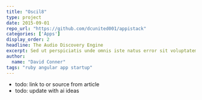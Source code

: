 ```yaml
---
title: "Oscil8"
type: project
date: 2015-09-01
repo_url: "https://github.com/dcunited001/appistack"
categories: ['Apps']
display_order: 2
headline: The Audio Discovery Engine
excerpt: Sed ut perspiciatis unde omnis iste natus error sit voluptatem accusantium doloremque laudantium, totam rem aperiam, eaque ipsa quae ab illo inventore veritatis et quasi architecto beatae vitae dicta sunt explicabo.
author:
  name: "David Conner"
tags: "ruby angular app startup"
---
```


- todo: link to or source from article
- todo: update with ai ideas
